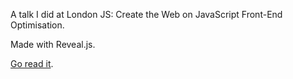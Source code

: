 A talk I did at London JS: Create the Web on JavaScript Front-End Optimisation.

Made with Reveal.js.

<a href="http://jackfranklin.github.com/ldnjs-optimisation-talk/#/">Go read it</a>.
